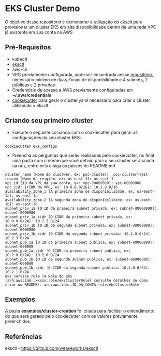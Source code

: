 # EKS Cluster Demo

O objetivo desse repositório é demonstrar a utilização do [eksclt](https://eksctl.io) para provisionar um cluster EKS em alta disponibilidade dentro de uma rede VPC já existente em sua conta na AWS

## Pré-Requisitos

* kubectl
* [eksctl](https://docs.aws.amazon.com/eks/latest/userguide/eksctl.html#installing-eksctl)
* aws-cli
* VPC previamente configurada, pode ser encontrada nesse [repositório](https://github.com/BRCentralSA/aws-brazil-edu-series/blob/master/utils/vpc-template.yaml), necessário minimo de duas Zonas de disponibilidade e 4 subnets, 2 públicas e 2 privadas
* Credenciais de acesso a AWS previamente configuradas em **~/.aws/credentials**
* [cookiecutter](https://cookiecutter.readthedocs.io/en/1.7.0/index.html) para gerar o cluster.yaml necessário para criar o cluster utilizando o eksclt

## Criando seu primeiro cluster

* Execute o seguinte comando com o cookiecutter para gerar as configurações do seu cluster EKS:
```shell
cookiecutter eks_configs
```

* Preencha as perguntas que serão realizadas pelo cookiecutter, no final uma pasta com o nome que você definiu para o seu cluster será criada na raiz, entre nela e siga os passos do README.md

```
cluster_name [Nome do clustwer, ex: poc-cluster]: poc-cluster-test
region [Nome da reigião, ex: us-east-1]: us-east-1
vpc_id [ID da VPC da sua conta, ex: vpc-00000000]: vpc-00000000
vpc_cidr [CIDR da VPC, ex: 10.0.0.0/16]: 10.2.0.0/16
availability_zone_1 [A primeira zona de disponibilidade, ex: us-east-1a]: us-east-1a
availability_zone_2 [A segunda zona de disponibilidade, ex: us-east-1b]: us-east-1b
subnet_priv_1a [O ID da primeira subnet privada, ex: subnet-00000000]: subnet-0000000
subnet_priv_1a_cidr [O CIDR da primeira subnet privada, ex: 10.0.0.0/24]: 10.2.2.0/24
subnet_priv_1b [O ID da segunda subnet privada, ex: subnet-00000000]: subnet-0000000
subnet_priv_1b_cidr [O CIDR da segunda subnet privada: 10.1.0.0/24]: 10.2.3.0/24
subnet_pub_1a [O ID da primeira subnet publica, ex: subnet-00000000]: subnet-000000
subnet_pub_1a_cidr [O CIDR da primeira subnet publica, ex: 10.2.0.0/24]: 10.2.0.0/24
subnet_pub_1b [O ID da segunda subnet publica, ex: subnet-00000000]: subnet-000000
subnet_pub_1b_cidr [O CIDR da segunda subnet publica: 10.3.0.0/24]: 10.2.1.0/24
eks_service_role [A Role do EKS (arn:aws:iam::xxxxx:role/eksClusterRole) consulte detalhes de como criar no README]: arn:aws:iam::ID_DA_CONTA:role/eksClusterRole
```

## Exemplos

A pasta **examples/cluster-creation** foi criada para facilitar o entendimento do que será gerado pelo cookiecutter com os valores previamente preenchidos.

## Referências

eksctl - https://github.com/weaveworks/eksctl